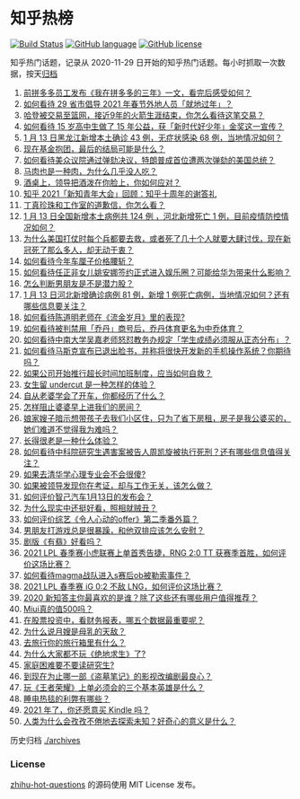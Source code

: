 # 知乎热榜
[![Build Status](https://github.com/ToWeLong/zhihu-hot-questions/workflows/CI/badge.svg)](https://github.com/ToWeLong/zhihu-hot-questions/actions)
[![GitHub language](https://img.shields.io/badge/language-golang-orange.svg)](https://golang.org/)
[![GitHub license](https://img.shields.io/github/license/ToWeLong/zhihu-hot-questions)](https://github.com/ToWeLong/zhihu-hot-questions/blob/main/LICENSE)

知乎热门话题，记录从 2020-11-29 日开始的知乎热门话题。每小时抓取一次数据，按天[归档](./archives)

<!-- BEGIN -->

1. [前拼多多员工发布《我在拼多多的三年》一文，看完后感受如何？](https://www.zhihu.com/question/439063737)
1. [如何看待 29 省市倡导 2021 年春节外地人员「就地过年」？](https://www.zhihu.com/question/438172402)
1. [哈登被交易至篮网，接近9年的火箭生涯结束，你怎么看待这笔交易？](https://www.zhihu.com/question/439274230)
1. [如何看待 15 岁高中生做了 15 年公益，获「新时代好少年」金奖这一宣传？](https://www.zhihu.com/question/438883386)
1. [1 月 13 日黑龙江新增本土确诊 43 例，无症状感染 68 例，当地情况如何？](https://www.zhihu.com/question/439239891)
1. [现在基金抱团，最后的结局可能是什么？](https://www.zhihu.com/question/438846560)
1. [如何看待美众议院通过弹劾决议，特朗普成首位遭两次弹劾的美国总统？](https://www.zhihu.com/question/439275318)
1. [马肉也是一种肉，为什么几乎没人吃？](https://www.zhihu.com/question/382404615)
1. [酒桌上，领导把酒泼在你脸上，你如何应对？](https://www.zhihu.com/question/438684200)
1. [知乎 2021「新知青年大会」回顾：知乎十周年的谢答礼](https://www.zhihu.com/question/344057104)
1. [丁真珍珠和工作室的道歉信，你怎么看？](https://www.zhihu.com/question/439166190)
1. [1 月 13 日全国新增本土病例共 124 例 ，河北新增死亡 1 例，目前疫情防控情况如何？](https://www.zhihu.com/question/439280608)
1. [为什么美国打仗时每个兵都要去救，或者死了几十个人就要大肆讨伐，现在新冠死了那么多人，却无动于衷？](https://www.zhihu.com/question/437924799)
1. [如何看待今年车厘子价格腰斩？](https://www.zhihu.com/question/438779172)
1. [如何看待任正非女儿姚安娜签约正式进入娱乐圈？可能给华为带来什么影响？](https://www.zhihu.com/question/439294411)
1. [怎么判断男朋友是不是潜力股？](https://www.zhihu.com/question/267186194)
1. [1 月 13 日河北新增确诊病例 81 例，新增 1 例死亡病例，当地情况如何？还有哪些信息要关注？](https://www.zhihu.com/question/439283318)
1. [如何看待陈道明老师在《流金岁月》里的表现?](https://www.zhihu.com/question/437771430)
1. [如何看待被判禁用「乔丹」商号后，乔丹体育更名为中乔体育？](https://www.zhihu.com/question/439175426)
1. [如何看待中南大学吴嘉老师怒怼教务办规定「学生成绩必须服从正态分布」？](https://www.zhihu.com/question/439201836)
1. [如何看待马斯克宣布已退出脸书，并称将很快开发新的手机操作系统？你期待吗？](https://www.zhihu.com/question/439156465)
1. [如果公司开始推行超长时间加班制度，应当如何自救？](https://www.zhihu.com/question/439278539)
1. [女生留 undercut 是一种怎样的体验？](https://www.zhihu.com/question/49321942)
1. [自从老婆学会了开车，你都经历了什么？](https://www.zhihu.com/question/305862511)
1. [怎样阻止婆婆早上进我们的房间？](https://www.zhihu.com/question/397638274)
1. [娘家嫂子暗示想带孩子去我们小区住，只为了省下房租，房子是我公婆买的，她们难道不觉得我为难吗？](https://www.zhihu.com/question/435567727)
1. [长得很老是一种什么体验？](https://www.zhihu.com/question/307264864)
1. [如何看待中科院研究生遇害案被告人周凯旋被执行死刑？还有哪些信息值得关注？](https://www.zhihu.com/question/439195878)
1. [如果去清华学心理专业会不会很傻?](https://www.zhihu.com/question/438095443)
1. [如果被领导发现你在考证，却与工作无关，该怎么做？](https://www.zhihu.com/question/438083113)
1. [如何评价智己汽车1月13日的发布会？](https://www.zhihu.com/question/439173037)
1. [为什么现实中还挺好看，照相就贼丑？](https://www.zhihu.com/question/436291744)
1. [如何评价综艺《令人心动的offer》第二季番外篇？](https://www.zhihu.com/question/439222691)
1. [男朋友打游戏总是很暴躁，和他双排应该怎么安慰？](https://www.zhihu.com/question/438530863)
1. [剧版《有翡》好看吗？](https://www.zhihu.com/question/435337792)
1. [2021 LPL 春季赛小虎联赛上单首秀告捷，RNG 2:0 TT 获赛季首胜，如何评价这场比赛？](https://www.zhihu.com/question/438927652)
1. [如何看待magma战队进入s赛后ob被勒索事件？](https://www.zhihu.com/question/439115606)
1. [2021 LPL 春季赛 iG 0:2 不敌 LNG，如何评价这场比赛？](https://www.zhihu.com/question/439218737)
1. [2020 新知答主你最喜欢的是谁？除了这些还有哪些用户值得推荐？](https://www.zhihu.com/question/439230345)
1. [Miui真的值500吗？](https://www.zhihu.com/question/431417732)
1. [在股票投资中，看财务报表，哪五个数据最重要呢？](https://www.zhihu.com/question/434126551)
1. [为什么说月嫂是母乳的天敌？](https://www.zhihu.com/question/324639526)
1. [去旅行你的旅行箱里有什么？](https://www.zhihu.com/question/436282518)
1. [为什么大家都不玩《绝地求生》了?](https://www.zhihu.com/question/333808959)
1. [家庭困难要不要读研究生?](https://www.zhihu.com/question/427363326)
1. [到现在为止哪一部《盗墓笔记》的影视改编剧最良心？](https://www.zhihu.com/question/438898724)
1. [玩《王者荣耀》上单必须会的三个基本英雄是什么？](https://www.zhihu.com/question/435199233)
1. [睡电热毯的利弊有哪些？](https://www.zhihu.com/question/298991303)
1. [2021 年了，你还愿意买 Kindle 吗？](https://www.zhihu.com/question/437948789)
1. [人类为什么会孜孜不倦地去探索未知？好奇心的意义是什么？](https://www.zhihu.com/question/438841951)

<!-- END -->

历史归档 [./archives](./archives)


### License
[zhihu-hot-questions](https://github.com/towelong/zhihu-hot-questions) 的源码使用 MIT License 发布。